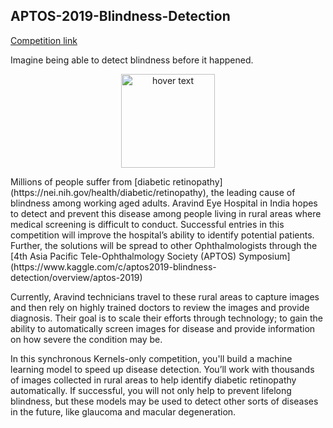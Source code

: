 ##                               APTOS-2019-Blindness-Detection

[Competition link](https://www.kaggle.com/c/aptos2019-blindness-detection/overview)               
 
Imagine being able to detect blindness before it happened.    <p align="center">
  <img src="https://storage.googleapis.com/kaggle-media/competitions/aravind" height="150" width="150" title="hover text">
</p>                
Millions of people suffer from [diabetic retinopathy](https://nei.nih.gov/health/diabetic/retinopathy),
the leading cause of blindness among working aged adults. Aravind Eye Hospital in India hopes to detect
and prevent this disease among people living in rural areas where medical screening is difficult to conduct. 
Successful entries in this competition will improve the hospital’s ability to identify potential patients. 
Further, the solutions will be spread to other Ophthalmologists through the [4th Asia Pacific Tele-Ophthalmology Society (APTOS) Symposium](https://www.kaggle.com/c/aptos2019-blindness-detection/overview/aptos-2019)

Currently, Aravind technicians travel to these rural areas to capture images and then rely on highly trained doctors to review the images and provide diagnosis. Their goal is to scale their efforts through technology; to gain the ability to automatically screen images for disease and provide information on how severe the condition may be.

In this synchronous Kernels-only competition, you'll build a machine learning model to speed up disease detection. You’ll work with thousands of images collected in rural areas to help identify diabetic retinopathy automatically. If successful, you will not only help to prevent lifelong blindness, but these models may be used to detect other sorts of diseases in the future, like glaucoma and macular degeneration.

